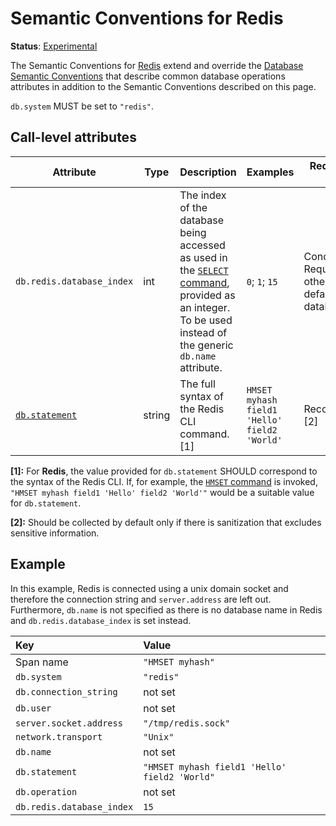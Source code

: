 # Semantic Conventions for Redis

**Status**: [Experimental][DocumentStatus]

The Semantic Conventions for [Redis](https://redis.com/) extend and override the [Database Semantic Conventions](database-spans.md)
that describe common database operations attributes in addition to the Semantic Conventions
described on this page.

`db.system` MUST be set to `"redis"`.

## Call-level attributes

<!-- semconv db.redis(tag=call-level-tech-specific) -->
| Attribute  | Type | Description  | Examples  | Requirement Level |
|---|---|---|---|---|
| `db.redis.database_index` | int | The index of the database being accessed as used in the [`SELECT` command](https://redis.io/commands/select), provided as an integer. To be used instead of the generic `db.name` attribute. | `0`; `1`; `15` | Conditionally Required: If other than the default database (`0`). |
| [`db.statement`](database-spans.md) | string | The full syntax of the Redis CLI command. [1] | `HMSET myhash field1 'Hello' field2 'World'` | Recommended: [2] |

**[1]:** For **Redis**, the value provided for `db.statement` SHOULD correspond to the syntax of the Redis CLI. If, for example, the [`HMSET` command](https://redis.io/commands/hmset) is invoked, `"HMSET myhash field1 'Hello' field2 'World'"` would be a suitable value for `db.statement`.

**[2]:** Should be collected by default only if there is sanitization that excludes sensitive information.
<!-- endsemconv -->

## Example

In this example, Redis is connected using a unix domain socket and therefore the connection string and `server.address` are left out.
Furthermore, `db.name` is not specified as there is no database name in Redis and `db.redis.database_index` is set instead.

| Key                       | Value |
|:--------------------------| :-------------------------------------------- |
| Span name                 | `"HMSET myhash"` |
| `db.system`               | `"redis"` |
| `db.connection_string`    | not set |
| `db.user`                 | not set |
| `server.socket.address`   | `"/tmp/redis.sock"` |
| `network.transport`       | `"Unix"` |
| `db.name`                 | not set |
| `db.statement`            | `"HMSET myhash field1 'Hello' field2 'World"` |
| `db.operation`            | not set |
| `db.redis.database_index` | `15` |

[DocumentStatus]: https://github.com/open-telemetry/opentelemetry-specification/blob/v1.21.0/specification/document-status.md
